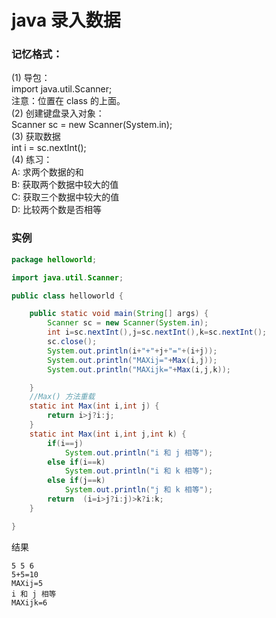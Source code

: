 # java 录入数据

### 记忆格式：
(1) 导包：  
	import java.util.Scanner;  
	注意：位置在 class 的上面。  
(2) 创建键盘录入对象：  
	Scanner sc = new Scanner(System.in);  
(3) 获取数据    
	int i = sc.nextInt();  
(4) 练习：  
	A: 求两个数据的和  
	B: 获取两个数据中较大的值  
	C: 获取三个数据中较大的值  
	D: 比较两个数是否相等  

### 实例

```java
package helloworld;

import java.util.Scanner;

public class helloworld {

	public static void main(String[] args) {
		Scanner sc = new Scanner(System.in);
		int i=sc.nextInt(),j=sc.nextInt(),k=sc.nextInt();
		sc.close();
		System.out.println(i+"+"+j+"="+(i+j));
		System.out.println("MAXij="+Max(i,j));
		System.out.println("MAXijk="+Max(i,j,k));

	}
	//Max() 方法重载
	static int Max(int i,int j) {
		return i>j?i:j;
	}
	static int Max(int i,int j,int k) {	
		if(i==j)
			System.out.println("i 和 j 相等");
		else if(i==k)
			System.out.println("i 和 k 相等");
		else if(j==k)
			System.out.println("j 和 k 相等");
		return  (i=i>j?i:j)>k?i:k;
	}

}
```

结果
```
5 5 6
5+5=10
MAXij=5
i 和 j 相等
MAXijk=6
```
